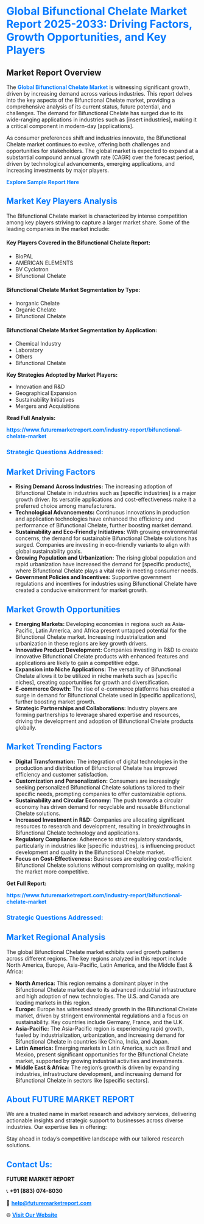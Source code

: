 <h1 style="color: #007BFF;">Global Bifunctional Chelate Market Report 2025-2033: Driving Factors, Growth Opportunities, and Key Players</h1>

<section id="overview">
<h2>Market Report Overview</h2>
<p>The <a href="https://www.futuremarketreport.com/industry-report/bifunctional-chelate-market" style="color: #007BFF; text-decoration: none;"><strong>Global Bifunctional Chelate Market</strong></a> is witnessing significant growth, driven by increasing demand across various industries. This report delves into the key aspects of the Bifunctional Chelate market, providing a comprehensive analysis of its current status, future potential, and challenges. The demand for Bifunctional Chelate has surged due to its wide-ranging applications in industries such as [insert industries], making it a critical component in modern-day [applications].</p>
<p>As consumer preferences shift and industries innovate, the Bifunctional Chelate market continues to evolve, offering both challenges and opportunities for stakeholders. The global market is expected to expand at a substantial compound annual growth rate (CAGR) over the forecast period, driven by technological advancements, emerging applications, and increasing investments by major players.</p>
</section>

<section id="overview">
<p><a href="https://www.futuremarketreport.com/request-sample/reportId=97209" style="color: #007BFF; text-decoration: none;"><strong>Explore Sample Report Here</strong></a></p>
</section>

<section id="key-players">
<h2 style="color: #007BFF;">Market Key Players Analysis</h2>
<p>The Bifunctional Chelate market is characterized by intense competition among key players striving to capture a larger market share. Some of the leading companies in the market include:</p>
<h4>Key Players Covered in the Bifunctional Chelate Report:</h4>
<ul><li>BioPAL</li><li>AMERICAN ELEMENTS</li><li>BV Cyclotron</li><li>Bifunctional Chelate</li></ul>
<h4>Bifunctional Chelate Market Segmentation by Type:</h4>
<ul><li>Inorganic Chelate</li><li>Organic Chelate</li><li>Bifunctional Chelate</li></ul>

<h4>Bifunctional Chelate Market Segmentation by Application:</h4>
<ul><li>Chemical Industry</li><li>Laboratory</li><li>Others</li><li>Bifunctional Chelate</li></ul>
<p><strong>Key Strategies Adopted by Market Players:</strong></p>
<ul>
<li>Innovation and R&D</li>
<li>Geographical Expansion</li>
<li>Sustainability Initiatives</li>
<li>Mergers and Acquisitions</li>
</ul>
</section>

<section>
<p><strong>Read Full Analysis: </strong></p><a href="https://www.futuremarketreport.com/industry-report/bifunctional-chelate-market" style="color: #007BFF; text-decoration: none;"><strong>https://www.futuremarketreport.com/industry-report/bifunctional-chelate-market</strong></a>
<h3 style="color: #007BFF;">Strategic Questions Addressed:</h3>
</section>

<section id="driving-factors">
<h2 style="color: #007BFF;">Market Driving Factors</h2>
<ul>
<li><strong>Rising Demand Across Industries:</strong> The increasing adoption of Bifunctional Chelate in industries such as [specific industries] is a major growth driver. Its versatile applications and cost-effectiveness make it a preferred choice among manufacturers.</li>
<li><strong>Technological Advancements:</strong> Continuous innovations in production and application technologies have enhanced the efficiency and performance of Bifunctional Chelate, further boosting market demand.</li>
<li><strong>Sustainability and Eco-Friendly Initiatives:</strong> With growing environmental concerns, the demand for sustainable Bifunctional Chelate solutions has surged. Companies are investing in eco-friendly variants to align with global sustainability goals.</li>
<li><strong>Growing Population and Urbanization:</strong> The rising global population and rapid urbanization have increased the demand for [specific products], where Bifunctional Chelate plays a vital role in meeting consumer needs.</li>
<li><strong>Government Policies and Incentives:</strong> Supportive government regulations and incentives for industries using Bifunctional Chelate have created a conducive environment for market growth.</li>
</ul>
</section>

<section id="growth-opportunities">
<h2 style="color: #007BFF;">Market Growth Opportunities</h2>
<ul>
<li><strong>Emerging Markets:</strong> Developing economies in regions such as Asia-Pacific, Latin America, and Africa present untapped potential for the Bifunctional Chelate market. Increasing industrialization and urbanization in these regions are key growth drivers.</li>
<li><strong>Innovative Product Development:</strong> Companies investing in R&D to create innovative Bifunctional Chelate products with enhanced features and applications are likely to gain a competitive edge.</li>
<li><strong>Expansion into Niche Applications:</strong> The versatility of Bifunctional Chelate allows it to be utilized in niche markets such as [specific niches], creating opportunities for growth and diversification.</li>
<li><strong>E-commerce Growth:</strong> The rise of e-commerce platforms has created a surge in demand for Bifunctional Chelate used in [specific applications], further boosting market growth.</li>
<li><strong>Strategic Partnerships and Collaborations:</strong> Industry players are forming partnerships to leverage shared expertise and resources, driving the development and adoption of Bifunctional Chelate products globally.</li>
</ul>
</section>

<section id="trending-factors">
<h2 style="color: #007BFF;">Market Trending Factors</h2>
<ul>
<li><strong>Digital Transformation:</strong> The integration of digital technologies in the production and distribution of Bifunctional Chelate has improved efficiency and customer satisfaction.</li>
<li><strong>Customization and Personalization:</strong> Consumers are increasingly seeking personalized Bifunctional Chelate solutions tailored to their specific needs, prompting companies to offer customizable options.</li>
<li><strong>Sustainability and Circular Economy:</strong> The push towards a circular economy has driven demand for recyclable and reusable Bifunctional Chelate solutions.</li>
<li><strong>Increased Investment in R&D:</strong> Companies are allocating significant resources to research and development, resulting in breakthroughs in Bifunctional Chelate technology and applications.</li>
<li><strong>Regulatory Compliance:</strong> Adherence to strict regulatory standards, particularly in industries like [specific industries], is influencing product development and quality in the Bifunctional Chelate market.</li>
<li><strong>Focus on Cost-Effectiveness:</strong> Businesses are exploring cost-efficient Bifunctional Chelate solutions without compromising on quality, making the market more competitive.</li>
</ul>
</section>

<section>
<p><strong>Get Full Report: </strong></p><a href="https://www.futuremarketreport.com/industry-report/bifunctional-chelate-market" style="color: #007BFF; text-decoration: none;"><strong>https://www.futuremarketreport.com/industry-report/bifunctional-chelate-market</strong></a>
<h3 style="color: #007BFF;">Strategic Questions Addressed:</h3>
</section>


<section id="regional-analysis">
<h2 style="color: #007BFF;">Market Regional Analysis</h2>
<p>The global Bifunctional Chelate market exhibits varied growth patterns across different regions. The key regions analyzed in this report include North America, Europe, Asia-Pacific, Latin America, and the Middle East & Africa:</p>
<ul>
<li><strong>North America:</strong> This region remains a dominant player in the Bifunctional Chelate market due to its advanced industrial infrastructure and high adoption of new technologies. The U.S. and Canada are leading markets in this region.</li>
<li><strong>Europe:</strong> Europe has witnessed steady growth in the Bifunctional Chelate market, driven by stringent environmental regulations and a focus on sustainability. Key countries include Germany, France, and the U.K.</li>
<li><strong>Asia-Pacific:</strong> The Asia-Pacific region is experiencing rapid growth, fueled by industrialization, urbanization, and increasing demand for Bifunctional Chelate in countries like China, India, and Japan.</li>
<li><strong>Latin America:</strong> Emerging markets in Latin America, such as Brazil and Mexico, present significant opportunities for the Bifunctional Chelate market, supported by growing industrial activities and investments.</li>
<li><strong>Middle East & Africa:</strong> The region’s growth is driven by expanding industries, infrastructure development, and increasing demand for Bifunctional Chelate in sectors like [specific sectors].</li>
</ul>
</section>

<footer>
<h2 style="color: #007BFF;">About FUTURE MARKET REPORT</h2>
<p>We are a trusted name in market research and advisory services, delivering actionable insights and strategic support to businesses across diverse industries. Our expertise lies in offering:</p>

<p>Stay ahead in today’s competitive landscape with our tailored research solutions.</p>

<h2 style="color: #007BFF;">Contact Us:</h2>
<p><strong>FUTURE MARKET REPORT</strong></p>
<p>📞 <strong>+91 (883) 074-8030</strong></p>
<p>📧 <strong><a href="mailto:help@futuremarketreport.com" style="color: #007BFF;">help@futuremarketreport.com</a></strong></p>
<p>🌐 <strong><a href="https://www.futuremarketreport.com/" style="color: #007BFF;">Visit Our Website</a></strong></p>
</footer>